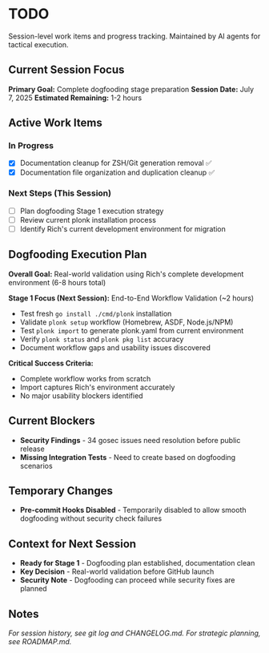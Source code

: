 # TODO

Session-level work items and progress tracking. Maintained by AI agents for tactical execution.

## Current Session Focus

**Primary Goal:** Complete dogfooding stage preparation
**Session Date:** July 7, 2025
**Estimated Remaining:** 1-2 hours

## Active Work Items

### In Progress
- [x] Documentation cleanup for ZSH/Git generation removal ✅
- [x] Documentation file organization and duplication cleanup ✅

### Next Steps (This Session)
- [ ] Plan dogfooding Stage 1 execution strategy
- [ ] Review current plonk installation process  
- [ ] Identify Rich's current development environment for migration

## Dogfooding Execution Plan

**Overall Goal:** Real-world validation using Rich's complete development environment (6-8 hours total)

**Stage 1 Focus (Next Session):** End-to-End Workflow Validation (~2 hours)
- Test fresh `go install ./cmd/plonk` installation
- Validate `plonk setup` workflow (Homebrew, ASDF, Node.js/NPM)
- Test `plonk import` to generate plonk.yaml from current environment
- Verify `plonk status` and `plonk pkg list` accuracy
- Document workflow gaps and usability issues discovered

**Critical Success Criteria:**
- Complete workflow works from scratch
- Import captures Rich's environment accurately
- No major usability blockers identified

## Current Blockers

- **Security Findings** - 34 gosec issues need resolution before public release  
- **Missing Integration Tests** - Need to create based on dogfooding scenarios

## Temporary Changes

- **Pre-commit Hooks Disabled** - Temporarily disabled to allow smooth dogfooding without security check failures

## Context for Next Session

- **Ready for Stage 1** - Dogfooding plan established, documentation clean
- **Key Decision** - Real-world validation before GitHub launch
- **Security Note** - Dogfooding can proceed while security fixes are planned

## Notes

*For session history, see git log and CHANGELOG.md. For strategic planning, see ROADMAP.md.*
